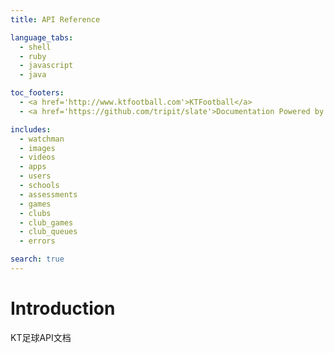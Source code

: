 ```yaml
---
title: API Reference

language_tabs:
  - shell
  - ruby
  - javascript
  - java

toc_footers:
  - <a href='http://www.ktfootball.com'>KTFootball</a>
  - <a href='https://github.com/tripit/slate'>Documentation Powered by Slate</a>

includes:
  - watchman
  - images
  - videos
  - apps
  - users
  - schools
  - assessments
  - games
  - clubs
  - club_games
  - club_queues
  - errors

search: true
---
```


# Introduction

KT足球API文档